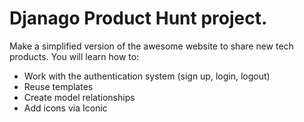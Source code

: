 # Djanago Product Hunt project.
Make a simplified version of the awesome website to share new tech products. You will learn how to: 

* Work with the authentication system (sign up, login, logout) 
* Reuse templates
* Create model relationships
* Add icons via Iconic
